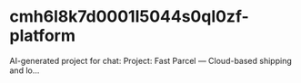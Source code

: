 # cmh6l8k7d0001l5044s0ql0zf-platform
AI-generated project for chat: Project: Fast Parcel — Cloud-based shipping and lo...

